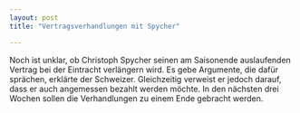 ```yaml
---
layout: post
title: "Vertragsverhandlungen mit Spycher"

---
```


Noch ist unklar, ob Christoph Spycher seinen am Saisonende auslaufenden Vertrag bei der Eintracht verlängern wird. Es gebe Argumente, die dafür sprächen, erklärte der Schweizer. Gleichzeitig verweist er jedoch darauf, dass er auch angemessen bezahlt werden möchte. In den nächsten drei Wochen sollen die Verhandlungen zu einem Ende gebracht werden.


